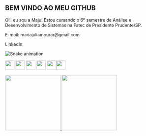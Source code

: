  <p><a href="https://github.com/MariaJuliaMouraR/MariaJuliaMouraR/blob/main/images.png?raw=true"widtf="100% height="auto"/><a/></p>

## BEM VINDO AO MEU GITHUB
<P> Oii, eu sou a Maju! Estou cursando o 6º semestre de Análise e Desenvolvimento de Sistemas na Fatec de Presidente Prudente/SP.  </P>
<p>E-mail: mariajuliamourar@gmail.com</p>
<p>LinkedIn: </p>

![Snake animation](https://github.com/MariaJuliaMouraR/MariaJuliaMouraR/blob/output/github-contribution-grid-snake.svg)

<img src="https://cdn.jsdelivr.net/gh/devicons/devicon@latest/icons/javascript/javascript-original.svg" width="30" height="30"/> <img src="https://cdn.jsdelivr.net/gh/devicons/devicon@latest/icons/react/react-original.svg" width="30" height="30"/>
<img src="https://cdn.jsdelivr.net/gh/devicons/devicon@latest/icons/csharp/csharp-original.svg" width="30" height="30" />
<img src="https://cdn.jsdelivr.net/gh/devicons/devicon@latest/icons/python/python-original.svg" width="30" height="30" />
<img src="https://cdn.jsdelivr.net/gh/devicons/devicon@latest/icons/css3/css3-original-wordmark.svg" width="30" height="30"/><img src="https://cdn.jsdelivr.net/gh/devicons/devicon@latest/icons/html5/html5-original-wordmark.svg" width="30" height="30"/>


<div>
<a href="https://github.com/MariaJuliaMouraR">
<img height="180em" src="https://github-readme-stats.vercel.app/api/top-langs/?username=MariaJuliaMouraR&layout=compact&langs_count=7&theme=dracula"/>
<img height="180em" src="https://github-readme-stats.vercel.app/api?username=MariaJuliaMouraR&show_icons=true&theme=dracula&include_all_commits=true&count_private=true"/>
</div>
          

